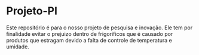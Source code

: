 # Projeto-PI
Este repositório é para o nosso projeto de pesquisa e inovação.
Ele tem por finalidade evitar o prejuizo dentro de frigorificos que é causado por produtos que estragam devido a falta de controle de temperatura e umidade.
